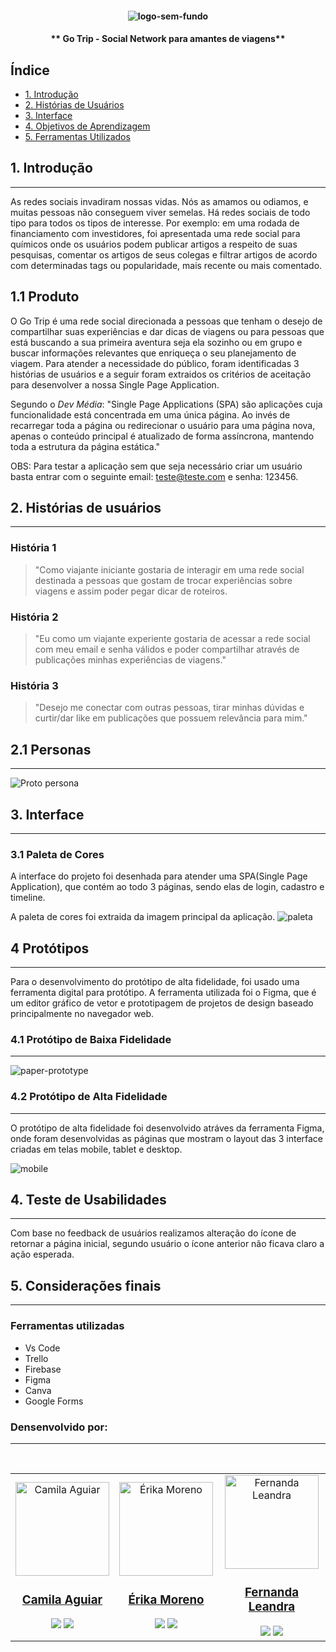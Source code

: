   <h4 align="center"> 

![logo-sem-fundo](/src/img/logo-sem%20fundo.png)
</h4>

<h4 align="center"> 
  
<h4 align="center">
** Go Trip - Social Network para amantes de viagens**
</h4>

## Índice

- [1. Introdução](#1-introdução)
- [2. Histórias de Usuários](#2-histórias-de-usuários)
- [3. Interface](#3-interface)
- [4. Objetivos de Aprendizagem](#4-objetivos-de-aprendizagem)
- [5. Ferramentas Utilizados](#7-ferramentas-utilizadas)

## 1. Introdução
---
As redes sociais invadiram nossas vidas. Nós as amamos ou odiamos, e muitas pessoas não conseguem viver semelas.
Há redes sociais de todo tipo para todos os tipos de interesse. Por exemplo: em uma rodada de financiamento com investidores, foi apresentada uma rede social para químicos onde os usuários podem publicar artigos a respeito de suas pesquisas, comentar os artigos de seus colegas e filtrar artigos de acordo com determinadas tags ou popularidade, mais recente ou mais comentado.

## 1.1 Produto

O Go Trip é uma rede social direcionada a pessoas que tenham o desejo de compartilhar suas experiências e dar dicas de viagens ou para pessoas que está buscando a sua primeira aventura seja ela sozinho ou em grupo e buscar informações relevantes que enriqueça o seu planejamento de viagem. Para atender a necessidade do público, foram identificadas 3 histórias de usuários e a seguir foram extraidos os critérios de aceitação para desenvolver a nossa Single Page Application.

Segundo o _Dev Média_: "Single Page Applications (SPA) são aplicações cuja funcionalidade está concentrada em uma única página. Ao invés de recarregar toda a página ou redirecionar o usuário para uma página nova, apenas o conteúdo principal é atualizado de forma assíncrona, mantendo toda a estrutura da página estática."

OBS: Para testar a aplicação sem que seja necessário criar um usuário basta entrar com o seguinte email:  teste@teste.com e senha: 123456.
## 2. Histórias de usuários
---
### História 1
> "Como viajante iniciante gostaria de interagir em uma rede social destinada a pessoas que gostam de trocar experiências sobre viagens e assim poder pegar dicar de roteiros.
### História 2
> "Eu como um viajante experiente gostaria de acessar a rede social com meu email e senha válidos e poder compartilhar através de publicações minhas experiências de viagens."
### História 3
> "Desejo me conectar com outras pessoas, tirar minhas dúvidas e curtir/dar like em publicações que possuem relevância para mim."

## 2.1 Personas 
---
 <div>
    <img alt="Proto persona" src="./src/img/readme-img/proto-personas.png">
  </div>

## 3. Interface
---
### 3.1 Paleta de Cores
A interface do projeto foi desenhada para atender uma SPA(Single Page Application), que contém ao todo 3 páginas, sendo elas de login, cadastro e timeline.

A paleta de cores foi extraida da imagem principal da aplicação.
![paleta](./src/img/readme-img/palette.png)
## 4 Protótipos
---
Para o desenvolvimento do protótipo de alta fidelidade, foi usado uma ferramenta digital para protótipo. A ferramenta utilizada foi o Figma, que é um editor gráfico de vetor e prototipagem de projetos de design baseado principalmente no navegador web.
### 4.1 Protótipo de Baixa Fidelidade
---
![paper-prototype](./src/img/readme-img/paper-mobile-prototype.png)

### 4.2 Protótipo de Alta Fidelidade
---
O protótipo de alta fidelidade foi desenvolvido atráves da ferramenta Figma, onde foram desenvolvidas as páginas que mostram o layout das 3 interface criadas em telas mobile, tablet e desktop.

![mobile](./src/img/readme-img/mobile-gif.gif)
## 4. Teste de Usabilidades
---
Com base no feedback de usuários realizamos alteração do ícone de retornar a página inicial, segundo usuário o ícone anterior não ficava claro a ação esperada. 

## 5. Considerações finais
---
### Ferramentas utilizadas
- Vs Code
- Trello
- Firebase
- Figma
- Canva
- Google Forms
### Densenvolvido por:
---
<table>
<td>
  <div align= "center">
    <img alt="Camila Aguiar" height="150" src="https://avatars.githubusercontent.com/u/97450471?v=4"> 
  </div>
  <h3 align="center"><a href="https://github.com/Cahaguiar" target="_blank">Camila Aguiar</a></h3>
  <div align="center">
    <a href = "mailto:" target="_blank"><img src="https://img.shields.io/badge/Gmail-D14836?style=for-the-badge&logo=gmail&logoColor=white"></a>
    <a href="https://www.linkedin.com/in/camila-aguiar-santiago/" target="_blank"><img src="https://img.shields.io/badge/-LinkedIn-%230077B5?style=for-the-badge&logo=linkedin&logoColor=white"></a>
  </div>
</td>

<td>
  <div align= "center">
    <img alt="Érika Moreno" height="150" src="https://avatars.githubusercontent.com/u/60948460?v=4"> 
  </div>
  <h3 align="center"><a href="https://github.com/erikakrause" target="_blank">Érika Moreno</a></h3>
  <div align="center">
    <a href = "mailto:erika.kmoreno@gmail.com" target="_blank"><img src="https://img.shields.io/badge/Gmail-D14836?style=for-the-badge&logo=gmail&logoColor=white"></a>
    <a href="https://www.linkedin.com/in/erika-gkmoreno/" target="_blank"><img src="https://img.shields.io/badge/-LinkedIn-%230077B5?style=for-the-badge&logo=linkedin&logoColor=white"></a>
  </div>
</td>
<br>
<td>
  <div align= "center">
    <img alt="Fernanda Leandra" height="150" src="https://avatars.githubusercontent.com/u/92606913?v=4"> 
  </div>
  <h3 align="center"><a href="https://github.com/Fernanda741" target="_blank">Fernanda Leandra</a></h3>
  <div align="center">
    <a href = "mailto:mailto:fernanda2pc@gmail.com" target="_blank"><img src="https://img.shields.io/badge/Gmail-D14836?style=for-the-badge&logo=gmail&logoColor=white"></a>
     <a href="" target="_blank"><img src="https://img.shields.io/badge/-LinkedIn-%230077B5?style=for-the-badge&logo=linkedin&logoColor=white"></a>
  </div>
</td>
</table>
<table>
